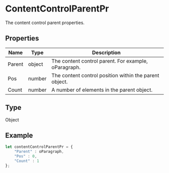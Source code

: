 # ContentControlParentPr

The content control parent properties.

## Properties

| Name | Type | Description |
| ---- | ---- | ----------- |
| Parent | object | The content control parent. For example, oParagraph. |
| Pos | number | The content control position within the parent object. |
| Count | number | A number of elements in the parent object. |
## Type

Object



## Example

```javascript editor-docx
let contentControlParentPr = {
    "Parent" : oParagraph,
    "Pos" : 0,
    "Count" : 1
};
```
